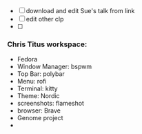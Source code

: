 - [ ] download and edit Sue's talk from link
- [ ] edit other clp
- [ ] 


### Chris Titus workspace:
- Fedora
- Window Manager: bspwm
- Top Bar: polybar
- Menu: rofi
- Terminal: kitty
- Theme: Nordic
- screenshots: flameshot
- browser: Brave
- Genome project
- 

